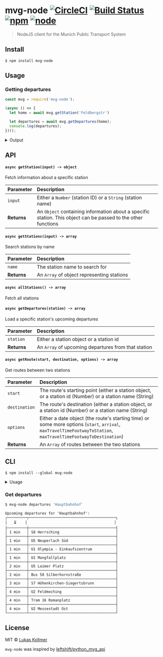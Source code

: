 # mvg-node [![CircleCI](https://circleci.com/gh/lukaskollmer/mvg-node.svg?style=svg)](https://circleci.com/gh/lukaskollmer/mvg-node) [![Build Status](https://img.shields.io/travis/lukaskollmer/mvg-node.svg?style=flat-square)](https://travis-ci.org/lukaskollmer/mvg-node) [![npm](https://img.shields.io/npm/v/mvg-node.svg?style=flat-square)](https://www.npmjs.com/package/mvg-node) [![node](https://img.shields.io/node/v/mvg-node.svg?style=flat-square)](https://www.npmjs.com/package/mvg-node)

> NodeJS client for the Munich Public Transport System


## Install

```
$ npm install mvg-node
```


## Usage

### Getting departures

```js
const mvg = require('mvg-node');

(async () => {
  let home = await mvg.getStation('Feldbergstr')

  let departures = await mvg.getDepartures(home);
  console.log(departures);
})();
```

<details>
  <summary>Output</summary>

  ```
  [ { departureTime: 1500923983000,
      product: 'b',
      label: '194',
      destination: 'Trudering Bf.',
      live: true,
      lineBackgroundColor: '#0d5c70',
      departureId: 325930522,
      sev: false,
      time: 2017-07-24T19:19:43.000Z },
    { departureTime: 1500924014000,
      product: 'b',
      label: '192',
      destination: 'Neuperlach Zentrum',
      live: true,
      lineBackgroundColor: '#0d5c70',
      departureId: -120781808,
      sev: false,
      time: 2017-07-24T19:20:14.000Z },
      ... ]
  ```
</details>


## API

#### `async getStation(input) -> object`
Fetch information about a specific station

| Parameter | Description |
| :-------- | :---------- |
| `input`   | Either a `Number` (station ID) or a `String` (station name) |
| **Returns** | An `Object` containing information about a specific station. This object can be passed to the other functions |

#### `async getStations(input) -> array`
Search stations by name

| Parameter | Description |
| :-------- | :---------- |
| `name`   | The station name to search for |
| **Returns** | An `Array` of object representing stations |

#### `async allStations() -> array`
Fetch all stations

#### `async getDepartures(station) -> array`
Load a specific station's upcoming departures

| Parameter | Description |
| :-------- | :---------- |
| `station`   | Either a station object or a station id |
| **Returns** | An `Array` of upcoming departures from that station |

#### `async getRoute(start, destination, options) -> array`
Get routes between two stations

| Parameter | Description |
| :-------- | :---------- |
| `start`   | The route's starting point (either a station object, or a station id (Number) or a station name (String) |
| `destination`   | The route's destination (either a station object, or a station id (Number) or a station name (String) |
| `options`   | Either a date object (the route's starting time) or some more options (`start`, `arrival`, `maxTravelTimeFootwayToStation`, `maxTravelTimeFootwayToDestination`) |
| **Returns** | An `Array` of routes between the two stations |

## CLI

```
$ npm install --global mvg-node
```
<details>
  <summary>Usage</summary>

```
$ mvg-node --help

  NodeJS client for the Munich Public Transport System

  Usage
    $ mvg-node [input] <options>

  Commands
     station      Get information about a specific station
     departures   Get upcoming departures for a specific station.

  Options
     --all        By default, this shows the next 10 departures. Pass `--all` to get all upcoming departures


  Examples
    $ mvg-node station 953

    $ mvg-node departures 'Hauptbahnhof'
```
</details>

### Get departures

```bash
$ mvg-node departures 'Hauptbahnhof'
```

```
Upcoming departures for 'Hauptbahnhof':
┌─────────┬────────────────────────────────────────┐
│   ⏳    │                                        │
├─────────┼────────────────────────────────────────┤
│ 1 min   │ S8 Herrsching                          │
├─────────┼────────────────────────────────────────┤
│ 1 min   │ U5 Neuperlach Süd                      │
├─────────┼────────────────────────────────────────┤
│ 1 min   │ U1 Olympia - Einkaufszentrum           │
├─────────┼────────────────────────────────────────┤
│ 1 min   │ U1 Mangfallplatz                       │
├─────────┼────────────────────────────────────────┤
│ 2 min   │ U5 Laimer Platz                        │
├─────────┼────────────────────────────────────────┤
│ 2 min   │ Bus 58 Silberhornstraße                │
├─────────┼────────────────────────────────────────┤
│ 3 min   │ S7 Höhenkirchen-Siegertsbrunn          │
├─────────┼────────────────────────────────────────┤
│ 4 min   │ U2 Feldmoching                         │
├─────────┼────────────────────────────────────────┤
│ 4 min   │ Tram 16 Romanplatz                     │
├─────────┼────────────────────────────────────────┤
│ 4 min   │ U2 Messestadt Ost                      │
└─────────┴────────────────────────────────────────┘
```



## License

MIT © [Lukas Kollmer](https://lukaskollmer.me)

`mvg-node` was inspired by [leftshift/python_mvg_api](https://github.com/leftshift/python_mvg_api)
